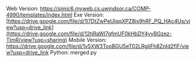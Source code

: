 Web Version: https://simic6.myweb.cs.uwindsor.ca/COMP-4990/templates/index.html
Exe Version: [https://drive.google.com/file/d/1l7DtZwPeUIqqXPZ8ix9hRF_PQ_HAc4Us/view?usp=drive_link](https://drive.google.com/file/d/12tjRaWI7gfmUF0kHbDY4yyBGzez-TImR/view?usp=sharing)
Mobile Version: https://drive.google.com/file/d/1v5XW3TooBGU5eT02LRgIiFh8ZnId2flF/view?usp=drive_link
Python: merged.py
